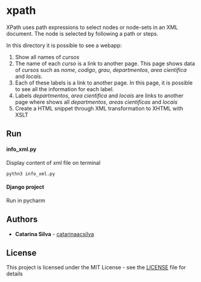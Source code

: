 # xpath 

XPath uses path expressions to select nodes or node-sets in an XML document. The node is selected by following a path or steps.

In this directory it is possible to see a webapp:

1. Show all names of *cursos*
2. The name of each *curso* is a link to another page. This page shows data of *cursos* such as *nome*, *codigo*, *grau*, *departmentos*, *area cientifica* and *locais*.
3. Each of these labels is a link to another page. In this page, it is possible to see all the information for each label.
4. Labels *departmentos*, *area cientifica* and *locais* are links to another page where shows all *departmentos*, *areas cientificas* and *locais*
5. Create a HTML snippet through XML transformation to XHTML with XSLT 

## Run

#### info_xml.py

Display content of xml file on terminal

`pythn3 info_xml.py`

#### Django project

Run in pycharm


## Authors

* **Catarina Silva** - [catarinaacsilva](https://github.com/catarinaacsilva)

## License

This project is licensed under the MIT License - see the [LICENSE](LICENSE) file for details

